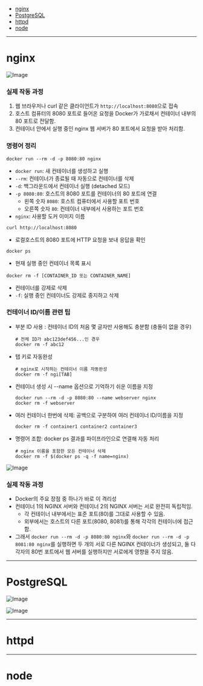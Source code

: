 - [nginx](#nginx)
- [PostgreSQL](#postgresql)
- [httpd](#httpd)
- [node](#node)

---

# nginx

![Image](https://github.com/user-attachments/assets/cad77b24-4f1c-4696-8c03-04e746a9335d)

### 실제 작동 과정

1. 웹 브라우저나 curl 같은 클라이언트가 `http://localhost:8080`으로 접속
2. 호스트 컴퓨터의 8080 포트로 들어온 요청을 Docker가 가로채서 컨테이너 내부의 80 포트로 전달함.
3. 컨테이너 안에서 실행 중인 nginx 웹 서버가 80 포트에서 요청을 받아 처리함.

### 명령어 정리

```
docker run --rm -d -p 8080:80 nginx
```

- `docker run`: 새 컨테이너를 생성하고 실행
- `--rm`: 컨테이너가 종료될 때 자동으로 컨테이너를 삭제
- `-d`: 백그라운드에서 컨테이너 실행 (detached 모드)
- `-p 8080:80`: 호스트의 8080 포트를 컨테이너의 80 포트에 연결
  - 왼쪽 숫자 `8080`: 호스트 컴퓨터에서 사용할 포트 번호
  - 오른쪽 숫자 `80`: 컨테이너 내부에서 사용하는 포트 번호
- `nginx`: 사용할 도커 이미지 이름

```
curl http://localhost:8080
```

- 로컬호스트의 8080 포트에 HTTP 요청을 보내 응답을 확인

```
docker ps
```

- 현재 실행 중인 컨테이너 목록 표시

```
docker rm -f [CONTAINER_ID 또는 CONTAINER_NAME]
```

- 컨테이너를 강제로 삭제
- `-f`: 실행 중인 컨테이너도 강제로 중지하고 삭제

### 컨테이너 ID/이름 관련 팁

- 부분 ID 사용 : 컨테이너 ID의 처음 몇 글자만 사용해도 충분함 (충돌이 없을 경우)

  ```
  # 전체 ID가 abc123def456...인 경우
  docker rm -f abc12
  ```

- 탭 키로 자동완성

  ```
  # nginx로 시작하는 컨테이너 이름 자동완성
  docker rm -f ngi[TAB]
  ```

- 컨테이너 생성 시 --name 옵션으로 기억하기 쉬운 이름을 지정

  ```
  docker run --rm -d -p 8080:80 --name webserver nginx
  docker rm -f webserver
  ```

- 여러 컨테이너 한번에 삭제: 공백으로 구분하여 여러 컨테이너 ID/이름을 지정

  ```
  docker rm -f container1 container2 container3
  ```

- 명령어 조합: docker ps 결과를 파이프라인으로 연결해 자동 처리
  ```
  # nginx 이름을 포함한 모든 컨테이너 삭제
  docker rm -f $(docker ps -q -f name=nginx)
  ```

![Image](https://github.com/user-attachments/assets/713270ff-4cad-42a2-8f6e-7850781c99ae)

### 실제 작동 과정

- Docker의 주요 장점 중 하나가 바로 이 격리성
- 컨테이너 1의 NGINX 서버와 컨테이너 2의 NGINX 서버는 서로 완전히 독립적임.
  - 각 컨테이너 내부에서는 표준 포트(80)를 그대로 사용할 수 있음.
  - 외부에서는 호스트의 다른 포트(8080, 8081)를 통해 각각의 컨테이너에 접근함.
- 그래서 `docker run --rm -d -p 8080:80 nginx`와 `docker run --rm -d -p 8081:80 nginx`를 실행하면 두 개의 서로 다른 NGINX 컨테이너가 생성되고, 둘 다 각자의 80번 포트에서 웹 서버를 실행하지만 서로에게 영향을 주지 않음.

---

# PostgreSQL

![Image](https://github.com/user-attachments/assets/b2ac6300-51e2-4c35-8928-4ee1a3cedb3c)

![Image](https://github.com/user-attachments/assets/d5f89282-bd9a-48aa-b1d2-8454d4eb8e96)

---

# httpd

---

# node
